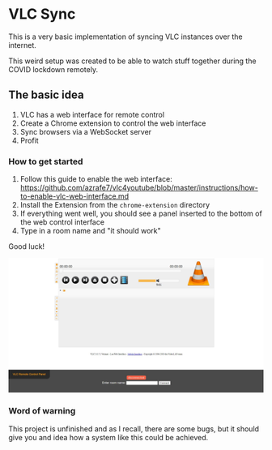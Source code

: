 # VLC Sync

This is a very basic implementation of syncing VLC instances over the internet.

This weird setup was created to be able to watch stuff together during the COVID lockdown remotely.

## The basic idea

1) VLC has a web interface for remote control
2) Create a Chrome extension to control the web interface
3) Sync browsers via a WebSocket server
4) Profit

### How to get started

1) Follow this guide to enable the web interface: https://github.com/azrafe7/vlc4youtube/blob/master/instructions/how-to-enable-vlc-web-interface.md
2) Install the Extension from the `chrome-extension` directory
3) If everything went well, you should see a panel inserted to the bottom of the web control interface
4) Type in a room name and "it should work"

Good luck!

![](./assets/web.jpg)

### Word of warning

This project is unfinished and as I recall, there are some bugs, but it should give you and idea how a system like this could be achieved.

